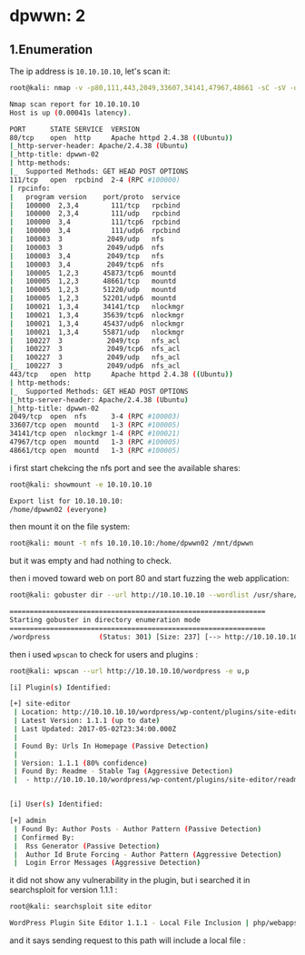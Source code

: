 # dpwwn: 2

## 1.Enumeration
The ip address is `10.10.10.10`, let's scan it:

```bash
root@kali: nmap -v -p80,111,443,2049,33607,34141,47967,48661 -sC -sV -oN nmap.out 10.10.10.10

Nmap scan report for 10.10.10.10
Host is up (0.00041s latency).

PORT      STATE SERVICE  VERSION
80/tcp    open  http     Apache httpd 2.4.38 ((Ubuntu))
|_http-server-header: Apache/2.4.38 (Ubuntu)
|_http-title: dpwwn-02
| http-methods: 
|_  Supported Methods: GET HEAD POST OPTIONS
111/tcp   open  rpcbind  2-4 (RPC #100000)
| rpcinfo: 
|   program version    port/proto  service
|   100000  2,3,4        111/tcp   rpcbind
|   100000  2,3,4        111/udp   rpcbind
|   100000  3,4          111/tcp6  rpcbind
|   100000  3,4          111/udp6  rpcbind
|   100003  3           2049/udp   nfs
|   100003  3           2049/udp6  nfs
|   100003  3,4         2049/tcp   nfs
|   100003  3,4         2049/tcp6  nfs
|   100005  1,2,3      45873/tcp6  mountd
|   100005  1,2,3      48661/tcp   mountd
|   100005  1,2,3      51220/udp   mountd
|   100005  1,2,3      52201/udp6  mountd
|   100021  1,3,4      34141/tcp   nlockmgr
|   100021  1,3,4      35639/tcp6  nlockmgr
|   100021  1,3,4      45437/udp6  nlockmgr
|   100021  1,3,4      55871/udp   nlockmgr
|   100227  3           2049/tcp   nfs_acl
|   100227  3           2049/tcp6  nfs_acl
|   100227  3           2049/udp   nfs_acl
|_  100227  3           2049/udp6  nfs_acl
443/tcp   open  http     Apache httpd 2.4.38 ((Ubuntu))
| http-methods: 
|_  Supported Methods: GET HEAD POST OPTIONS
|_http-server-header: Apache/2.4.38 (Ubuntu)
|_http-title: dpwwn-02
2049/tcp  open  nfs      3-4 (RPC #100003)
33607/tcp open  mountd   1-3 (RPC #100005)
34141/tcp open  nlockmgr 1-4 (RPC #100021)
47967/tcp open  mountd   1-3 (RPC #100005)
48661/tcp open  mountd   1-3 (RPC #100005)
```

i first start chekcing the nfs port and see the available shares:

```bash
root@kali: showmount -e 10.10.10.10

Export list for 10.10.10.10:
/home/dpwwn02 (everyone)
```

then mount it on the file system:

```bash
root@kali: mount -t nfs 10.10.10.10:/home/dpwwn02 /mnt/dpwwn
```

but it was empty and had nothing to check.

then i moved toward web on port 80 and start fuzzing the web application:

```bash
root@kali: gobuster dir --url http://10.10.10.10 --wordlist /usr/share/dirbuster/wordlists/directory-list-2.3-medium.txt

===============================================================
Starting gobuster in directory enumeration mode
===============================================================
/wordpress            (Status: 301) [Size: 237] [--> http://10.10.10.10/wordpress/]
```

then i used `wpscan` to check for users and plugins :

```bash
root@kali: wpscan --url http://10.10.10.10/wordpress -e u,p

[i] Plugin(s) Identified:

[+] site-editor
 | Location: http://10.10.10.10/wordpress/wp-content/plugins/site-editor/
 | Latest Version: 1.1.1 (up to date)
 | Last Updated: 2017-05-02T23:34:00.000Z
 |
 | Found By: Urls In Homepage (Passive Detection)
 |
 | Version: 1.1.1 (80% confidence)
 | Found By: Readme - Stable Tag (Aggressive Detection)
 |  - http://10.10.10.10/wordpress/wp-content/plugins/site-editor/readme.txt


[i] User(s) Identified:

[+] admin
 | Found By: Author Posts - Author Pattern (Passive Detection)
 | Confirmed By:
 |  Rss Generator (Passive Detection)
 |  Author Id Brute Forcing - Author Pattern (Aggressive Detection)
 |  Login Error Messages (Aggressive Detection)
```

it did not show any vulnerability in the plugin, but i searched it in searchsploit for version 1.1.1 :

```bash
root@kali: searchsploit site editor

WordPress Plugin Site Editor 1.1.1 - Local File Inclusion | php/webapps/44340.txt
```

and it says sending request to this path will include a local file :

```bash

```


